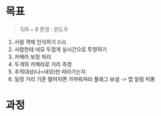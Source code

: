# 목표
> 5/6 ~ 8
환경 : 윈도우
1. 사람 객체 인식하기 (나)
2. 사람한테 네모 두껍게 실시간으로 투영하기
3. 카메라 보정 처리
4. 두개의 카메라로 거리 측정
5. 추적대상(나=네모)만 따라가는지
6. 일정 거리 기준 떨어지면 가까워져라 플래그 보냄 -> 앱 알림 띠롱

# 과정
